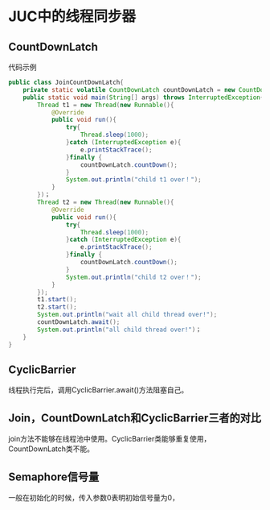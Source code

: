 # JUC中的线程同步器

## CountDownLatch
代码示例
```java
public class JoinCountDownLatch{
	private static volatile CountDownLatch countDownLatch = new CountDownLatch(2);
	public static void main(String[] args) throws InterruptedException{
		Thread t1 = new Thread(new Runnable(){
			@Override
			public void run(){
				try{
					Thread.sleep(1000);
				}catch (InterruptedException e){
					e.printStackTrace();
				}finally {
					countDownLatch.countDown();
				}
				System.out.println("child t1 over！");
			}
		})；
		Thread t2 = new Thread(new Runnable(){
			@Override
			public void run(){
				try{
					Thread.sleep(1000);
				}catch (InterruptedException e){
					e.printStackTrace();
				}finally {
					countDownLatch.countDown();
				}
				System.out.println("child t2 over！");
			}
		});
		t1.start();
		t2.start();
		System.out.println("wait all child thread over!");
		countDownLatch.await();
		System.out.println("all child thread over!")；
	}
}
```

## CyclicBarrier
线程执行完后，调用CyclicBarrier.await()方法阻塞自己。

## Join，CountDownLatch和CyclicBarrier三者的对比
join方法不能够在线程池中使用。CyclicBarrier类能够重复使用，CountDownLatch类不能。

## Semaphore信号量
一般在初始化的时候，传入参数0表明初始信号量为0，
